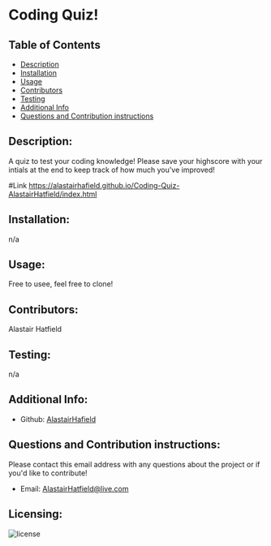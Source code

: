 # Coding Quiz!

## Table of Contents

- [Description](#description)
- [Installation](#installation)
- [Usage](#usage)
- [Contributors](#contributors)
- [Testing](#testing)
- [Additional Info](#additional-info)
- [Questions and Contribution instructions](#questions-and-contribution-instructions)

## Description:

A quiz to test your coding knowledge! Please save your highscore with your intials at the end to keep track of how much you've improved!

#Link
https://alastairhafield.github.io/Coding-Quiz-AlastairHatfield/index.html

## Installation:

n/a

## Usage:

Free to usee, feel free to clone!

## Contributors:

Alastair Hatfield

## Testing:

n/a

## Additional Info:

- Github: [AlastairHafield](https://github.com/AlastairHafield)

## Questions and Contribution instructions:

Please contact this email address with any questions about the project or if you'd like to contribute!

- Email: AlastairHatfield@live.com

## Licensing:

![license](https://img.shields.io/badge/license-MIT-blue)

